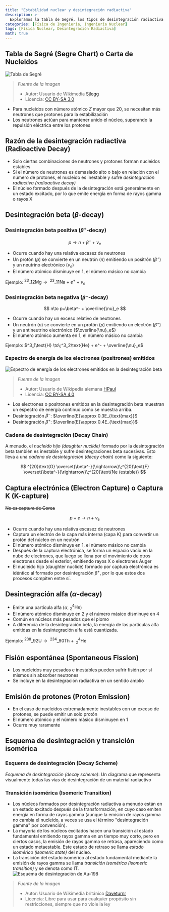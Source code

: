 ```yaml
---
title: "Estabilidad nuclear y desintegración radiactiva"
description: >-
  Exploramos la tabla de Segré, los tipos de desintegración radiactiva y las transiciones isoméricas.
categories: [Física de Ingeniería, Ingeniería Nuclear]
tags: [Física Nuclear, Desintegración Radiactiva]
math: true
---
```


## Tabla de Segré (Segre Chart) o Carta de Nucleidos
![Tabla de Segré](https://upload.wikimedia.org/wikipedia/commons/c/c4/Table_isotopes_en.svg)
> *Fuente de la imagen*
> - Autor: Usuario de Wikimedia [Sjlegg](https://commons.wikimedia.org/wiki/User:Sjlegg)
> - Licencia: [CC BY-SA 3.0](https://creativecommons.org/licenses/by-sa/3.0/deed.en)

- Para nucleidos con número atómico $Z$ mayor que 20, se necesitan más neutrones que protones para la estabilización
- Los neutrones actúan para mantener unido el núcleo, superando la repulsión eléctrica entre los protones

## Razón de la desintegración radiactiva (Radioactive Decay)
- Solo ciertas combinaciones de neutrones y protones forman nucleidos estables
- Si el número de neutrones es demasiado alto o bajo en relación con el número de protones, el nucleido es inestable y sufre *desintegración radiactiva (radioactive decay)*
- El núcleo formado después de la desintegración está generalmente en un estado excitado, por lo que emite energía en forma de rayos gamma o rayos X

## Desintegración beta ($\beta$-decay)
### Desintegración beta positiva ($\beta^+$-decay)

 $$p \to n+\beta^+ +\nu_e$$
 
- Ocurre cuando hay una relativa escasez de neutrones
- Un protón ($p$) se convierte en un neutrón ($n$) emitiendo un positrón ($\beta^+$) y un neutrino electrónico ($\nu_e$)
- El número atómico disminuye en 1, el número másico no cambia

Ejemplo: $^{23}\_{12}\text{Mg} \to\;^{23}\_{11}\text{Na} + e^+ + \nu_e$

### Desintegración beta negativa ($\beta^-$-decay)

$$ n\to p+\beta^- + \overline{\nu}_e $$

- Ocurre cuando hay un exceso relativo de neutrones
- Un neutrón ($n$) se convierte en un protón ($p$) emitiendo un electrón ($\beta^-$) y un antineutrino electrónico ($\overline{\nu}_e$)
- El número atómico aumenta en 1, el número másico no cambia

Ejemplo: $^3_1\text{H} \to\;^3_2\text{He} + e^- + \overline{\nu}_e$

### Espectro de energía de los electrones (positrones) emitidos
![Espectro de energía de los electrones emitidos en la desintegración beta](https://upload.wikimedia.org/wikipedia/commons/e/e6/Beta_spectrum_of_RaE.jpg)
> *Fuente de la imagen*
> - Autor: Usuario de Wikipedia alemana [HPaul](https://de.wikipedia.org/wiki/Benutzer:HPaul)
> - Licencia: [CC BY-SA 4.0](https://creativecommons.org/licenses/by-sa/4.0/deed.en)

- Los electrones o positrones emitidos en la desintegración beta muestran un espectro de energía continuo como se muestra arriba.
- Desintegración $\beta^-$: $\overline{E}\approx 0.3E_{\text{max}}$
- Desintegración $\beta^+$: $\overline{E}\approx 0.4E_{\text{max}}$

### Cadena de desintegración (Decay Chain)
A menudo, el *nucleido hijo (daughter nuclide)* formado por la desintegración beta también es inestable y sufre desintegraciones beta sucesivas. Esto lleva a una *cadena de desintegración (decay chain)* como la siguiente:

$$ ^{20}\text{O} \overset{\beta^-}{\rightarrow}\;^{20}\text{F} \overset{\beta^-}{\rightarrow}\;^{20}\text{Ne (estable)} $$ 

## Captura electrónica (Electron Capture) o Captura K (K-capture)
~~No es captura de Corea~~

$$ p + e \to n + \nu_e $$

- Ocurre cuando hay una relativa escasez de neutrones
- Captura un electrón de la capa más interna (capa K) para convertir un protón del núcleo en un neutrón
- El número atómico disminuye en 1, el número másico no cambia
- Después de la captura electrónica, se forma un espacio vacío en la nube de electrones, que luego se llena por el movimiento de otros electrones desde el exterior, emitiendo rayos X o electrones Auger
- El nucleido hijo (daughter nuclide) formado por captura electrónica es idéntico al formado por desintegración $\beta^+$, por lo que estos dos procesos compiten entre sí.

## Desintegración alfa ($\alpha$-decay)
- Emite una partícula alfa ($\alpha$, $^4_2\text{He}$)
- El número atómico disminuye en 2 y el número másico disminuye en 4
- Común en núcleos más pesados que el plomo
- A diferencia de la desintegración beta, la energía de las partículas alfa emitidas en la desintegración alfa está cuantizada.

Ejemplo: $^{238}\_{92}\text{U} \to\;^{234}\_{90}\text{Th} +\; ^4_2\text{He}$

## Fisión espontánea (Spontaneous Fission)
- Los nucleidos muy pesados e inestables pueden sufrir fisión por sí mismos sin absorber neutrones
- Se incluye en la desintegración radiactiva en un sentido amplio

## Emisión de protones (Proton Emission)
- En el caso de nucleidos extremadamente inestables con un exceso de protones, se puede emitir un solo protón
- El número atómico y el número másico disminuyen en 1
- Ocurre muy raramente

## Esquema de desintegración y transición isomérica
### Esquema de desintegración (Decay Scheme)
*Esquema de desintegración (decay scheme)*: Un diagrama que representa visualmente todas las vías de desintegración de un material radiactivo

### Transición isomérica (Isomeric Transition)
- Los núcleos formados por desintegración radiactiva a menudo están en un estado excitado después de la transformación, en cuyo caso emiten energía en forma de rayos gamma (aunque la emisión de rayos gamma no cambia el nucleido, a veces se usa el término "desintegración gamma" por convención).
- La mayoría de los núcleos excitados hacen una transición al estado fundamental emitiendo rayos gamma en un tiempo muy corto, pero en ciertos casos, la emisión de rayos gamma se retrasa, apareciendo como un estado metaestable. Este estado de retraso se llama *estado isomérico (isomeric state)* del núcleo.
- La transición del estado isomérico al estado fundamental mediante la emisión de rayos gamma se llama *transición isomérica (isomeric transition)* y se denota como IT.
![Esquema de desintegración de Au-198](https://upload.wikimedia.org/wikipedia/commons/0/04/Au-198_Decay_Scheme.svg)
> *Fuente de la imagen*
> - Autor: Usuario de Wikimedia británico [Daveturnr](https://commons.wikimedia.org/wiki/User:Daveturnr)
> - Licencia: Libre para usar para cualquier propósito sin restricciones, siempre que no viole la ley